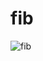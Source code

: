 
# fib
![fib](https://raw.githubusercontent.com/cucy/learnlanguage/master/go/learn_go/my/11_function/img/fib.jpg)
